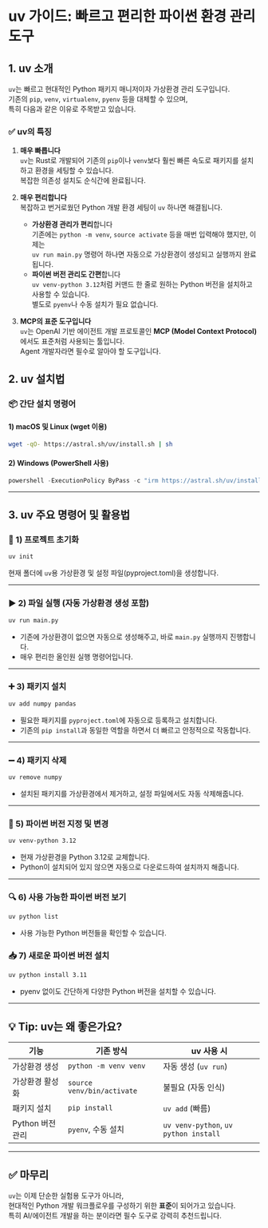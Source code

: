 # uv 가이드: 빠르고 편리한 파이썬 환경 관리 도구

## 1. uv 소개

`uv`는 빠르고 현대적인 Python 패키지 매니저이자 가상환경 관리 도구입니다.  
기존의 `pip`, `venv`, `virtualenv`, `pyenv` 등을 대체할 수 있으며,  
특히 다음과 같은 이유로 주목받고 있습니다.

### ✅ uv의 특징

1. **매우 빠릅니다**  
   `uv`는 Rust로 개발되어 기존의 `pip`이나 `venv`보다 훨씬 빠른 속도로 패키지를 설치하고 환경을 세팅할 수 있습니다.  
   복잡한 의존성 설치도 순식간에 완료됩니다.

2. **매우 편리합니다**  
   복잡하고 번거로웠던 Python 개발 환경 세팅이 `uv` 하나면 해결됩니다.
   - **가상환경 관리가 편리**합니다  
     기존에는 `python -m venv`, `source activate` 등을 매번 입력해야 했지만, 이제는  
     `uv run main.py` 명령어 하나면 자동으로 가상환경이 생성되고 실행까지 완료됩니다.
   - **파이썬 버전 관리도 간편**합니다  
     `uv venv-python 3.12`처럼 커맨드 한 줄로 원하는 Python 버전을 설치하고 사용할 수 있습니다.  
     별도로 `pyenv`나 수동 설치가 필요 없습니다.

3. **MCP의 표준 도구입니다**  
   `uv`는 OpenAI 기반 에이전트 개발 프로토콜인 **MCP (Model Context Protocol)** 에서도 표준처럼 사용되는 툴입니다.  
   Agent 개발자라면 필수로 알아야 할 도구입니다.


## 2. uv 설치법

### 📦 간단 설치 명령어

#### 1) macOS 및 Linux (wget 이용)
```bash
wget -qO- https://astral.sh/uv/install.sh | sh
```

#### 2) Windows (PowerShell 사용)
```powershell
powershell -ExecutionPolicy ByPass -c "irm https://astral.sh/uv/install.ps1 | iex"
```

---


## 3. uv 주요 명령어 및 활용법

### 📁 1) 프로젝트 초기화
```bash
uv init
```
현재 폴더에 `uv`용 가상환경 및 설정 파일(pyproject.toml)을 생성합니다.

---

### ▶️ 2) 파일 실행 (자동 가상환경 생성 포함)
```bash
uv run main.py
```
- 기존에 가상환경이 없으면 자동으로 생성해주고, 바로 `main.py` 실행까지 진행합니다.
- 매우 편리한 올인원 실행 명령어입니다.

---

### ➕ 3) 패키지 설치
```bash
uv add numpy pandas
```
- 필요한 패키지를 `pyproject.toml`에 자동으로 등록하고 설치합니다.
- 기존의 `pip install`과 동일한 역할을 하면서 더 빠르고 안정적으로 작동합니다.

---

### ➖ 4) 패키지 삭제
```bash
uv remove numpy
```
- 설치된 패키지를 가상환경에서 제거하고, 설정 파일에서도 자동 삭제해줍니다.

---

### 🐍 5) 파이썬 버전 지정 및 변경
```bash
uv venv-python 3.12
```
- 현재 가상환경을 Python 3.12로 교체합니다.
- Python이 설치되어 있지 않으면 자동으로 다운로드하여 설치까지 해줍니다.

---

### 🔍 6) 사용 가능한 파이썬 버전 보기
```bash
uv python list
```
- 사용 가능한 Python 버전들을 확인할 수 있습니다.

### 📥 7) 새로운 파이썬 버전 설치
```bash
uv python install 3.11
```
- pyenv 없이도 간단하게 다양한 Python 버전을 설치할 수 있습니다.

---

## 💡 Tip: uv는 왜 좋은가요?

| 기능 | 기존 방식 | uv 사용 시 |
|------|------------|--------------|
| 가상환경 생성 | `python -m venv venv` | 자동 생성 (`uv run`) |
| 가상환경 활성화 | `source venv/bin/activate` | 불필요 (자동 인식) |
| 패키지 설치 | `pip install` | `uv add` (빠름) |
| Python 버전 관리 | `pyenv`, 수동 설치 | `uv venv-python`, `uv python install` |

---

## ✅ 마무리

`uv`는 이제 단순한 실험용 도구가 아니라,  
현대적인 Python 개발 워크플로우를 구성하기 위한 **표준**이 되어가고 있습니다.  
특히 AI/에이전트 개발을 하는 분이라면 필수 도구로 강력히 추천드립니다.
